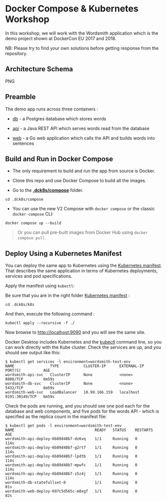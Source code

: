# Docker Compose & Kubernetes Workshop

In this workshop, we will work with the Wordsmith application which is the demo project shown at DockerCon EU 2017 and 2018.

NB: Please try to find your own solutions before getting response from the repository.

## Architecture Schema

PNG

## Preamble

The demo app runs across three containers :

- [db](db/Dockerfile) - a Postgres database which stores words

- [api](api/Dockerfile) - a Java REST API which serves words read from the database

- [web](web/Dockerfile) - a Go web application which calls the API and builds words into sentences

## Build and Run in Docker Compose

- The only requirement to build and run the app from source is Docker.

- Clone this repo and use Docker Compose to build all the images.

- Go to the **[.dck8s/compose](.dck8s/compose)** folder.

```shell
cd .dck8s/compose
```

- You can use the new V2 Compose with `docker compose` or the classic `docker-compose` CLI:

```shell
docker compose up --build
```

> Or you can pull pre-built images from Docker Hub using `docker compose pull`.

## Deploy Using a Kubernetes Manifest

You can deploy the same app to Kubernetes using the [Kubernetes manifest](.dck8s/k8s).
That describes the same application in terms of Kubernetes deployments, services and pod specifications.

Apply the manifest using `kubectl`:

Be sure that you are in the right folder [Kubernetes manifest](.dck8s/k8s) : 

```shell
cd .dck8s/k8s
```

And then, execute the following command :

```shell
kubectl apply --recursive -f ./
```
Now browse to [http://localhost:9090](http://localhost:9090) and you will see the same site.

Docker Desktop includes Kubernetes and the [kubectl](https://kubernetes.io/docs/reference/kubectl/overview/) command line,
so you can work directly with the Kube cluster.
Check the services are up, and you should see output like this:

```
$ kubectl get services -l environment=wordsmith-test-env
NAME                TYPE           CLUSTER-IP      EXTERNAL-IP   PORT(S)          AGE
wordsmith-api-svc   ClusterIP      None            <none>        8080/TCP         6m59s
wordsmith-db-svc    ClusterIP      None            <none>        5432/TCP         6m59s
wordsmith-web-svc   LoadBalancer   10.99.166.159   localhost     9191:30149/TCP   6m59s
```

Check the pods are running, and you should see one pod each for the database and web components,
and five pods for the words API - which is specified as the replica count in the manifest file:

```
$ kubectl get pods -l environment=wordsmith-test-env
NAME                                    READY   STATUS    RESTARTS   AGE
wordsmith-api-deploy-6b89d48b7-dz6vq    1/1     Running   0          114s
wordsmith-api-deploy-6b89d48b7-g2rt7    1/1     Running   0          114s
wordsmith-api-deploy-6b89d48b7-lpdtb    1/1     Running   0          114s
wordsmith-api-deploy-6b89d48b7-mpwfc    1/1     Running   0          114s
wordsmith-api-deploy-6b89d48b7-z5z4j    1/1     Running   0          114s
wordsmith-db-statefullset-0             1/1     Running   0          81s
wordsmith-web-deploy-697c5d565c-m8xgf   1/1     Running   0          82s
```
